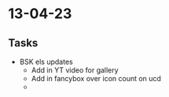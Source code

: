 # 13-04-23

## Tasks
- BSK els updates
  - Add in YT video for gallery
  - Add in fancybox over icon count on ucd
  -
